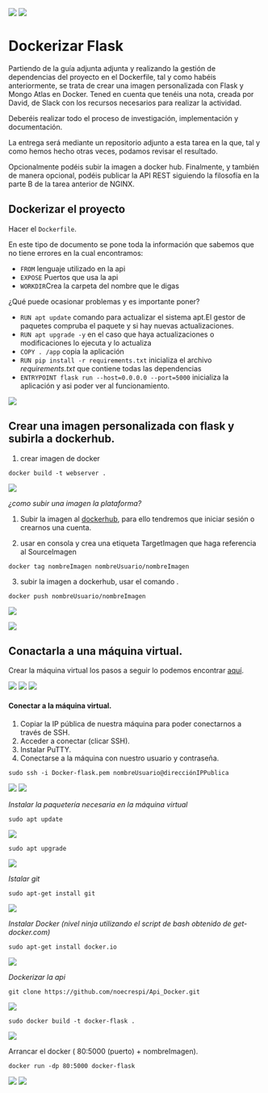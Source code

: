 ![](img/Cabecera_Logo.png)
![](img/logo.jpeg)

# Dockerizar Flask

Partiendo de la guía adjunta adjunta y realizando la gestión de dependencias del proyecto en el Dockerfile, tal y como habéis anteriormente, se trata de crear una imagen personalizada con Flask y Mongo Atlas en Docker. Tened en cuenta que tenéis una nota, creada por David, de Slack con los recursos necesarios para realizar la actividad.

Deberéis realizar todo el proceso de investigación, implementación y documentación.

La entrega será mediante un repositorio adjunto a esta tarea en la que, tal y como hemos hecho otras veces, podamos revisar el resultado.

Opcionalmente podéis subir la imagen a docker hub. Finalmente, y también de manera opcional, podéis publicar la API REST siguiendo la filosofía en la parte B de la tarea anterior de NGINX.

## Dockerizar el proyecto

Hacer el `Dockerfile`.

En este tipo de documento se pone toda la información que sabemos que no tiene errores en la cual encontramos:
- `FROM` lenguaje utilizado en la api
- `EXPOSE` Puertos que usa la api
- `WORKDIR`Crea la carpeta del nombre que le digas

¿Qué puede ocasionar problemas y es importante poner?
- `RUN apt update` comando para actualizar el sistema apt.El gestor de paquetes compruba el paquete y si hay nuevas actualizaciones.
- `RUN apt upgrade -y` en el caso que haya actualizaciones o modificaciones lo ejecuta y lo actualiza
- `COPY . /app` copia la aplicación 
- `RUN pip install -r requirements.txt` inicializa el archivo _requirements.txt_ que contiene todas las dependencias 
- `ENTRYPOINT flask run --host=0.0.0.0 --port=5000` inicializa la aplicación y asi poder ver al funcionamiento. 

![](img/dockerfile.png)

## Crear una imagen personalizada con flask y subirla a dockerhub. 

1. crear imagen de docker
```
docker build -t webserver .
```
![](img/build.png)


*¿como subir una imagen la plataforma?* 

1. Subir la imagen al [dockerhub](https://hub.docker.com/), para ello tendremos que iniciar sesión o crearnos una cuenta. 

2. usar en consola y crea una etiqueta TargetImagen que haga referencia al SourceImagen
```
docker tag nombreImagen nombreUsuario/nombreImagen
```

3. subir la imagen a dockerhub, usar el comando .
```
docker push nombreUsuario/nombreImagen
```
![](img/tag.png)

![](img/comprobantesubida.png)

## Conactarla a una máquina virtual.

Crear la máquina virtual los pasos a seguir lo podemos encontrar [aquí](https://docs.google.com/document/d/13vzsd1948ccYS50FjtDKF9dn6-qeVR1Cd3_X9rAe_Zk/edit?usp=sharing). 

![](img/m1.png)
![](img/m2.png)
![](img/m3.png)

#### Conectar a la máquina virtual. 

1. Copiar la IP pública de nuestra máquina para poder conectarnos a través de SSH.
2. Acceder a conectar (clicar SSH).
3. Instalar PuTTY. 
4. Conectarse a la máquina con nuestro usuario y contraseña.

```
sudo ssh -i Docker-flask.pem nombreUsuario@direcciónIPPublica
```
![](img/inicioM.png)
![](img/inicioM2.png)

*Instalar la paquetería necesaria en la máquina virtual*

```
sudo apt update
```

![](img/update.png)

```
sudo apt upgrade
```

![](img/upgrade.png)

*Istalar git*
```
sudo apt-get install git
```
![](img/git.png)

*Instalar Docker (nivel ninja utilizando el script de bash obtenido de get-docker.com)*

```
sudo apt-get install docker.io
```
![](img/docker.io.png)

*Dockerizar la api*
```
git clone https://github.com/noecrespi/Api_Docker.git
```
![](img/clone.png)

```
sudo docker build -t docker-flask . 
```
![](img/dockerbuild.png)

Arrancar el docker (
80:5000 (puerto) + nombreImagen).
```
docker run -dp 80:5000 docker-flask
```
![](img/run1.png)
![](img/run2.png)